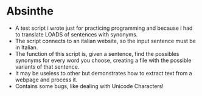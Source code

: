 # Absinthe

- A test script i wrote just for practicing programming and because i had to translate LOADS of sentences with synonyms.
- The script connects to an italian website, so the input sentence must be in Italian.
- The function of this script is, given a sentence, find the possibles synonyms for every word you choose, creating a file with the possible variants of that sentence.
- It may be useless to other but demonstrates how to extract text from a webpage and process it.
- Contains some bugs, like dealing with Unicode Characters! 
